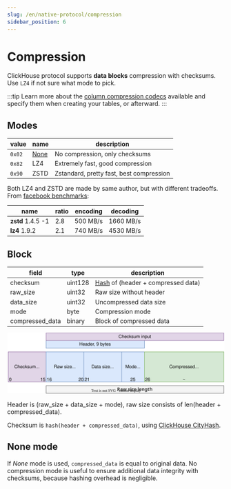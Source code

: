 ```yaml
---
slug: /en/native-protocol/compression
sidebar_position: 6
---
```


# Compression

ClickHouse protocol supports **data blocks** compression with checksums.
Use `LZ4` if not sure what mode to pick.

:::tip
Learn more about the [column compression codecs](/docs/en/sql-reference/statements/create/table.md/#column-compression-codecs) available and specify them when creating your tables, or afterward.
:::

## Modes

| value  | name               | description                              |
|--------|--------------------|------------------------------------------|
| `0x02` | [None](#none-mode) | No compression, only checksums           |
| `0x82` | LZ4                | Extremely fast, good compression         |
| `0x90` | ZSTD               | Zstandard, pretty fast, best compression |

Both LZ4 and ZSTD are made by same author, but with different tradeoffs.
From [facebook benchmarks](https://facebook.github.io/zstd/#benchmarks):

| name              | ratio | encoding | decoding  |
|-------------------|-------|----------|-----------|
| **zstd** 1.4.5 -1 | 2.8   | 500 MB/s | 1660 MB/s |
| **lz4** 1.9.2     | 2.1   | 740 MB/s | 4530 MB/s |

## Block

| field           | type    | description                                      |
|-----------------|---------|--------------------------------------------------|
| checksum        | uint128 | [Hash](./hash.md) of (header + compressed data) |
| raw_size        | uint32  | Raw size without header                          |
| data_size       | uint32  | Uncompressed data size                           |
| mode            | byte    | Compression mode                                 |
| compressed_data | binary  | Block of compressed data                         |

![compression block diagram](images/ch_compression_block.drawio.svg) 

Header is (raw_size + data_size + mode), raw size consists of len(header + compressed_data).

Checksum is `hash(header + compressed_data)`, using [ClickHouse CityHash](./hash).

## None mode

If *None* mode is used, `compressed_data` is equal to original data.
No compression mode is useful to ensure additional data integrity with checksums, because
hashing overhead is negligible.
